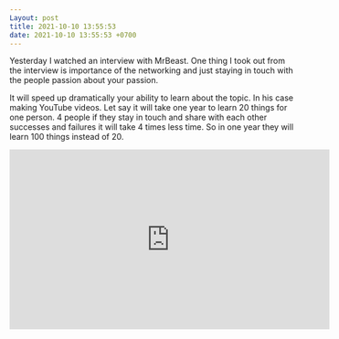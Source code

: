 ```yaml
---
Layout: post
title: 2021-10-10 13:55:53
date: 2021-10-10 13:55:53 +0700
---
```

Yesterday I watched an interview with MrBeast. One thing I took out
from the interview is importance of the networking and just staying in
touch with the people passion about your passion.

It will speed up dramatically your ability to learn about the
topic. In his case making YouTube videos. Let say it will take one
year to learn 20 things for one person. 4 people if they stay in touch
and share with each other successes and failures it will take 4 times
less time. So in one year they will learn 100 things instead of 20.

<iframe width="560" height="315" src="https://www.youtube.com/embed/c8VcUnz3nVc" title="YouTube video player" frameborder="0" allow="accelerometer; autoplay; clipboard-write; encrypted-media; gyroscope; picture-in-picture" allowfullscreen></iframe>
